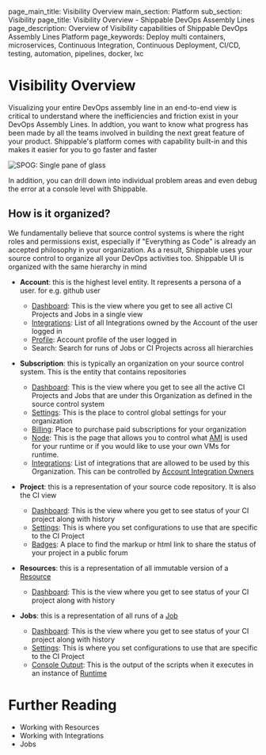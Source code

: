page_main_title: Visibility Overview
main_section: Platform
sub_section: Visibility
page_title: Visibility Overview - Shippable DevOps Assembly Lines
page_description: Overview of Visibility capabilities of Shippable DevOps Assembly Lines Platform
page_keywords: Deploy multi containers, microservices, Continuous Integration, Continuous Deployment, CI/CD, testing, automation, pipelines, docker, lxc

# Visibility Overview
Visualizing your entire DevOps assembly line in an end-to-end view is critical to understand where the inefficiencies and friction exist in your DevOps Assembly Lines. In addtion, you want to know what progress has been made by all the teams involved in building the next great feature of your product. Shippable's platform comes with capability built-in and this makes it easier for you to go faster and faster

<img src="/images/platform/visibility/spog.png" alt="SPOG: Single pane of glass">

In addition, you can drill down into individual problem areas and even debug the error at a console level with Shippable.

## How is it organized?
We fundamentally believe that source control systems is where the right roles and permissions exist, especially if "Everything as Code" is already an accepted philosophy in your organization. As a result, Shippable uses your source control to organize all your DevOps activities too. Shippable UI is organized with the same hierarchy in mind

* **Account**: this is the highest level entity. It represents a persona of a user. for e.g. github user
	* [Dashboard](/platform/visibility/account/default-view): This is the view where you get to see all active CI Projects and Jobs in a single view
	* [Integrations](/platform/visibility/account/integrations): List of all Integrations owned by the Account of the user logged in
	* [Profile](/platform/visibility/account/profile): Account profile of the user logged in
	* Search: Search for runs of Jobs or CI Projects across all hierarchies

* **Subscription**: this is typically an organization on your source control system. This is the entity that contains repositories
	* [Dashboard](/platform/visibility/subscription/dashboard): This is the view where you get to see all the active CI Projects and Jobs that are under this Organization as defined in the source control system
	* [Settings](/platform/visibility/subscription/settings): This is the place to control global settings for your organization
	* [Billing](/platform/visibility/subscription/billing): Place to purchase paid subscriptions for your organization
	* [Node](/platform/visibility/subscription/nodes): This is the page that allows you to control what [AMI](/platform/tutorials/runtime/ami-overview) is used for your runtime or if you would like to use your own VMs for runtime.
	* [Integrations](/platform/visibility/subscription/integrations): List of integrations that are allowed to be used by this Organization. This can be controlled by [Account Integration Owners](/platform/visibility/account/integrations)

* **Project**: this is a representation of your source code repository. It is also the CI view
	* [Dashboard](/platform/visibility/project/dashboard): This is the view where you get to see status of your CI project along with history 
	* [Settings](/platform/visibility/project/settings): This is where you set configurations to use that are specific to the CI Project
	* [Badges](/platform/visibility/project/badges): A place to find the markup or html link to share the status of your project in a public forum

* **Resources**: this is a representation of all immutable version of a [Resource](/platform/workflow/resource/overview)
	* [Dashboard](/platform/visibility/resource/dashboard): This is the view where you get to see status of your CI project along with history 

* **Jobs**: this is a representation of all runs of a [Job](/platform/workflow/job/overview)
	* [Dashboard](/platform/visibility/job/dashboard): This is the view where you get to see status of your CI project along with history
	* [Settings](/platform/visibility/job/settings): This is where you set configurations to use that are specific to the CI Project
	* [Console Output](/platform/visibility/job/console): This is the output of the scripts when it executes in an instance of [Runtime](/platform/runtime/overview)

# Further Reading
* Working with Resources
* Working with Integrations
* Jobs